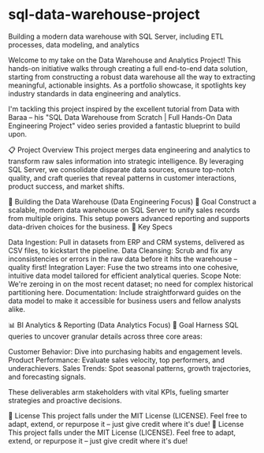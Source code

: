 # sql-data-warehouse-project
Building a modern data warehouse with SQL Server, including ETL processes, data modeling, and analytics

Welcome to my take on the Data Warehouse and Analytics Project! This hands-on initiative walks through creating a full end-to-end data solution, starting from constructing a robust data warehouse all the way to extracting meaningful, actionable insights. As a portfolio showcase, it spotlights key industry standards in data engineering and analytics. 

I'm tackling this project inspired by the excellent tutorial from Data with Baraa – his "SQL Data Warehouse from Scratch | Full Hands-On Data Engineering Project" video series provided a fantastic blueprint to build upon.

📋 Project Overview
This project merges data engineering and analytics to transform raw sales information into strategic intelligence. By leveraging SQL Server, we consolidate disparate data sources, ensure top-notch quality, and craft queries that reveal patterns in customer interactions, product success, and market shifts.

🔧 Building the Data Warehouse (Data Engineering Focus)
🎯 Goal
Construct a scalable, modern data warehouse on SQL Server to unify sales records from multiple origins. This setup powers advanced reporting and supports data-driven choices for the business.
📝 Key Specs

Data Ingestion: Pull in datasets from ERP and CRM systems, delivered as CSV files, to kickstart the pipeline.
Data Cleansing: Scrub and fix any inconsistencies or errors in the raw data before it hits the warehouse – quality first!
Integration Layer: Fuse the two streams into one cohesive, intuitive data model tailored for efficient analytical queries.
Scope Note: We're zeroing in on the most recent dataset; no need for complex historical partitioning here.
Documentation: Include straightforward guides on the data model to make it accessible for business users and fellow analysts alike.

📊 BI Analytics & Reporting (Data Analytics Focus)
🎯 Goal
Harness SQL queries to uncover granular details across three core areas:

Customer Behavior: Dive into purchasing habits and engagement levels.
Product Performance: Evaluate sales velocity, top performers, and underachievers.
Sales Trends: Spot seasonal patterns, growth trajectories, and forecasting signals.

These deliverables arm stakeholders with vital KPIs, fueling smarter strategies and proactive decisions.

📄 License
This project falls under the MIT License (LICENSE). Feel free to adapt, extend, or repurpose it – just give credit where it's due!
📄 License
This project falls under the MIT License (LICENSE). Feel free to adapt, extend, or repurpose it – just give credit where it's due!
